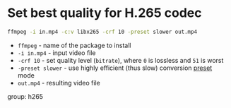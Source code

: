 # Set best quality for H.265 codec

```bash
ffmpeg -i in.mp4 -c:v libx265 -crf 10 -preset slower out.mp4
```

- `ffmpeg` - name of the package to install
- `-i in.mp4` - input video file
- `-crf 10` - set quality level (`bitrate`), where `0` is lossless and `51` is worst
- `-preset slower` - use highly efficient (thus slow) conversion [preset](/ffmpeg/how-to-use-presets) mode
- `out.mp4` - resulting video file

group: h265


